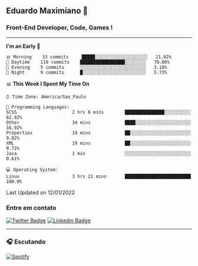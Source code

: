 ## Eduardo Maximiano 👋

### Front-End Developer, Code, Games !

---

<!--START_SECTION:waka-->
**I'm an Early 🐤** 

```text
🌞 Morning    33 commits     █████░░░░░░░░░░░░░░░░░░░░   21.02% 
🌆 Daytime    110 commits    █████████████████░░░░░░░░   70.06% 
🌃 Evening    5 commits      ░░░░░░░░░░░░░░░░░░░░░░░░░   3.18% 
🌙 Night      9 commits      █░░░░░░░░░░░░░░░░░░░░░░░░   5.73%

```


📊 **This Week I Spent My Time On** 

```text
⌚︎ Time Zone: America/Sao_Paulo

💬 Programming Languages: 
SCSS                     2 hrs 6 mins        ███████████████░░░░░░░░░░   62.92% 
Other                    34 mins             ████░░░░░░░░░░░░░░░░░░░░░   16.92% 
Properties               19 mins             ██░░░░░░░░░░░░░░░░░░░░░░░   9.82% 
XML                      19 mins             ██░░░░░░░░░░░░░░░░░░░░░░░   9.72% 
Java                     1 min               ░░░░░░░░░░░░░░░░░░░░░░░░░   0.61%

💻 Operating System: 
Linux                    3 hrs 21 mins       █████████████████████████   100.0%

```


 Last Updated on 12/01/2022
<!--END_SECTION:waka-->

### Entre em contato

[![Twitter Badge](https://img.shields.io/badge/-@edmaxi-1ca0f1?style=flat-square&labelColor=1ca0f1&logo=twitter&logoColor=white&link=https://twitter.com/edmaxi)](https://twitter.com/edmaxi)
[![Linkedin Badge](https://img.shields.io/badge/-Eduardo_Maximiano-0077B5?style=flat-square&logo=Linkedin&logoColor=white&link=https://www.linkedin.com/in/maximiano-eduardo)](https://www.linkedin.com/in/maximiano-eduardo)

---

### 🎧 Escutando
[![Spotify](https://novatorem-sandy.vercel.app/api/spotify)](https://open.spotify.com/user/comgigo)
